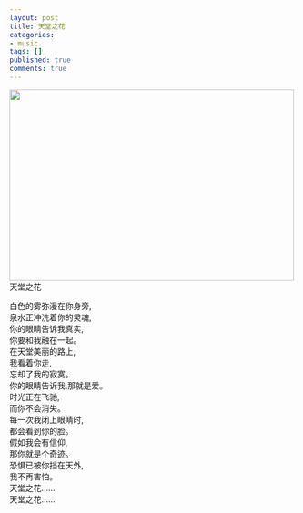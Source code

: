 ```yaml
---
layout: post
title: 天堂之花
categories:
- music
tags: []
published: true
comments: true
---
```

<p><img class="alignnone" title="baoluo" src="http://walkerwzy.info/img/20110405baoluo.jpg" alt="" width="500" height="336" /><a href="http://ftp.luoo.net/radio/radio23/02.mp3"><img class="alignnone" title="baoluo" src="http://walkerwzy.info/img/20110405baoluo.jpg" alt="" style="display:none;" /></a>天堂之花
<div id="_mcePaste">白色的雾弥漫在你身旁,</div>
<div id="_mcePaste">泉水正冲洗着你的灵魂,</div>
<div id="_mcePaste">你的眼睛告诉我真实,</div>
<div id="_mcePaste">你要和我融在一起。</div>
<div id="_mcePaste">在天堂美丽的路上,</div>
<div id="_mcePaste">我看着你走,</div>
<div id="_mcePaste">忘却了我的寂寞。</div>
<div id="_mcePaste">你的眼睛告诉我,那就是爱。</div>
<div id="_mcePaste">时光正在飞驰,</div>
<div id="_mcePaste">而你不会消失。</div>
<div id="_mcePaste">每一次我闭上眼睛时,</div>
<div id="_mcePaste">都会看到你的脸。</div>
<div id="_mcePaste">假如我会有信仰,</div>
<div id="_mcePaste">那你就是个奇迹。</div>
<div id="_mcePaste">恐惧已被你挡在天外,</div>
<div id="_mcePaste">我不再害怕。</div>
<div id="_mcePaste">天堂之花……</div>
<div id="_mcePaste">天堂之花……</div></p>
